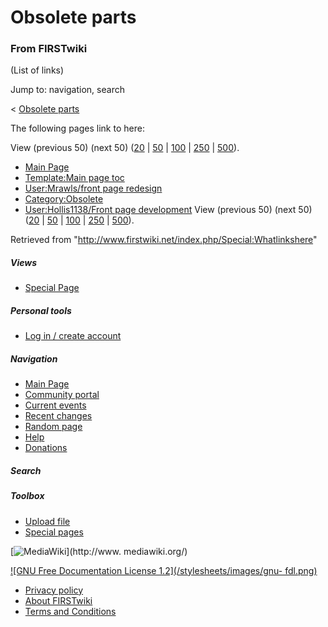 # Obsolete parts

### From FIRSTwiki

(List of links)

Jump to: navigation, search

&lt; [Obsolete parts](/index.php?title=Obsolete_parts&redirect=no "Obsolete
parts" )  

The following pages link to here:

View (previous 50) (next 50)
([20](/index.php?title=Special:Whatlinkshere/Obsolete_parts&limit=20&from=0
"Special:Whatlinkshere/Obsolete parts" ) |
[50](/index.php?title=Special:Whatlinkshere/Obsolete_parts&limit=50&from=0
"Special:Whatlinkshere/Obsolete parts" ) |
[100](/index.php?title=Special:Whatlinkshere/Obsolete_parts&limit=100&from=0
"Special:Whatlinkshere/Obsolete parts" ) |
[250](/index.php?title=Special:Whatlinkshere/Obsolete_parts&limit=250&from=0
"Special:Whatlinkshere/Obsolete parts" ) |
[500](/index.php?title=Special:Whatlinkshere/Obsolete_parts&limit=500&from=0
"Special:Whatlinkshere/Obsolete parts" )).

  * [Main Page](/index.php/Main_Page "Main Page" )
  * [Template:Main page toc](/index.php/Template:Main_page_toc "Template:Main page toc" )
  * [User:Mrawls/front page redesign](/index.php/User:Mrawls/front_page_redesign "User:Mrawls/front page redesign" )
  * [Category:Obsolete](/index.php/Category:Obsolete "Category:Obsolete" )
  * [User:Hollis1138/Front page development](/index.php/User:Hollis1138/Front_page_development "User:Hollis1138/Front page development" )
View (previous 50) (next 50)
([20](/index.php?title=Special:Whatlinkshere/Obsolete_parts&limit=20&from=0
"Special:Whatlinkshere/Obsolete parts" ) |
[50](/index.php?title=Special:Whatlinkshere/Obsolete_parts&limit=50&from=0
"Special:Whatlinkshere/Obsolete parts" ) |
[100](/index.php?title=Special:Whatlinkshere/Obsolete_parts&limit=100&from=0
"Special:Whatlinkshere/Obsolete parts" ) |
[250](/index.php?title=Special:Whatlinkshere/Obsolete_parts&limit=250&from=0
"Special:Whatlinkshere/Obsolete parts" ) |
[500](/index.php?title=Special:Whatlinkshere/Obsolete_parts&limit=500&from=0
"Special:Whatlinkshere/Obsolete parts" )).

Retrieved from "<http://www.firstwiki.net/index.php/Special:Whatlinkshere>"

##### Views

  * [Special Page](/index.php/Special:Whatlinkshere/Obsolete_parts)

##### Personal tools

  * [Log in / create account](/index.php?title=Special:Userlogin&returnto=Special:Whatlinkshere)

[](/index.php/Main_Page "Main Page" )

##### Navigation

  * [Main Page](/index.php/Main_Page)
  * [Community portal](/index.php/FIRSTwiki:Community_portal)
  * [Current events](/index.php/Current_events)
  * [Recent changes](/index.php/Special:Recentchanges)
  * [Random page](/index.php/Special:Random)
  * [Help](/index.php/Help:Contents)
  * [Donations](/index.php/FIRSTwiki:Site_support)

##### Search



##### Toolbox

  * [Upload file](/index.php/Special:Upload)
  * [Special pages](/index.php/Special:Specialpages)

[![MediaWiki](/skins/common/images/poweredby_mediawiki_88x31.png)](http://www.
mediawiki.org/)

[![GNU Free Documentation License 1.2](/stylesheets/images/gnu-
fdl.png)](http://www.gnu.org/copyleft/fdl.html)

  * [Privacy policy](/index.php/FIRSTwiki:Privacy_policy "FIRSTwiki:Privacy policy" )
  * [About FIRSTwiki](/index.php/FIRSTwiki:About "FIRSTwiki:About" )
  * [Terms and Conditions](/index.php/FIRSTwiki:Terms_and_conditions "FIRSTwiki:Terms and conditions" )

